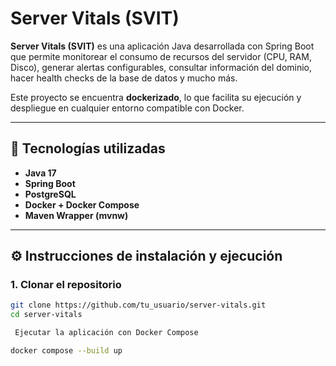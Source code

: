 # Server Vitals (SVIT)

**Server Vitals (SVIT)** es una aplicación Java desarrollada con Spring Boot que permite monitorear el consumo de recursos del servidor (CPU, RAM, Disco), generar alertas configurables, consultar información del dominio, hacer health checks de la base de datos y mucho más.

Este proyecto se encuentra **dockerizado**, lo que facilita su ejecución y despliegue en cualquier entorno compatible con Docker.

---

## 🚀 Tecnologías utilizadas

- **Java 17**
- **Spring Boot**
- **PostgreSQL**
- **Docker + Docker Compose**
- **Maven Wrapper (mvnw)**

---

## ⚙️ Instrucciones de instalación y ejecución

### 1. Clonar el repositorio

```bash
git clone https://github.com/tu_usuario/server-vitals.git
cd server-vitals

 Ejecutar la aplicación con Docker Compose

docker compose --build up
